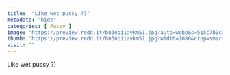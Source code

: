 ```yaml
---
title:  "Like wet pussy ?)"
metadate: "hide"
categories: [ Pussy ]
image: "https://preview.redd.it/bn3opi1avkm51.jpg?auto=webp&s=515c7b0c0fa879b7ec6935fd1bdf3a18e13eec80"
thumb: "https://preview.redd.it/bn3opi1avkm51.jpg?width=1080&crop=smart&auto=webp&s=0c5dc987d324d5da61b6a5fd004f367588a2e52c"
visit: ""
---
```

Like wet pussy ?)
